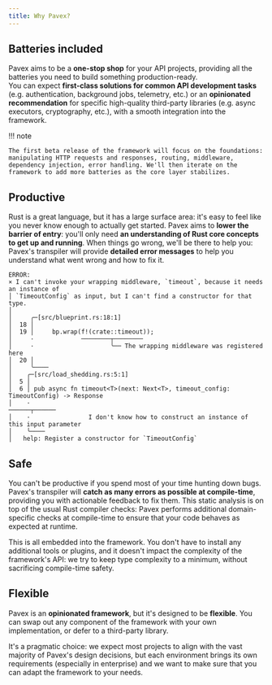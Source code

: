 ```yaml
---
title: Why Pavex?
---
```

## Batteries included

Pavex aims to be a **one-stop shop** for your API projects,
providing all the batteries you need to build something production-ready.  
You can expect **first-class solutions for common API development tasks** (e.g. authentication, background jobs, telemetry, etc.)
or an **opinionated recommendation** for specific high-quality third-party libraries (e.g. async executors, cryptography, etc.), with a smooth integration into the framework.

!!! note

    The first beta release of the framework will focus on the foundations: manipulating HTTP requests and responses, routing, middleware, dependency injection, error handling. We'll then iterate on the framework to add more batteries as the core layer stabilizes.

## Productive

Rust is a great language, but it has a large surface area: it's easy to feel like you never know enough to actually get started.
Pavex aims to **lower the barrier of entry**: you'll only need **an understanding of Rust core concepts to get up and running**.
When things go wrong, we'll be there to help you: Pavex's transpiler will provide **detailed error messages** to help you understand what went wrong and how to fix it.

```
ERROR:
× I can't invoke your wrapping middleware, `timeout`, because it needs an instance of
│ `TimeoutConfig` as input, but I can't find a constructor for that type.
│
│     ╭─[src/blueprint.rs:18:1]
│  18 │
│  19 │     bp.wrap(f!(crate::timeout));
│     ·             ────────┬────────
│     ·                     ╰── The wrapping middleware was registered here
│  20 │
│     ╰────
│    ╭─[src/load_shedding.rs:5:1]
│  5 │
│  6 │ pub async fn timeout<T>(next: Next<T>, timeout_config: TimeoutConfig) -> Response
│    ·                                                        ──────┬──────
│    ·                I don't know how to construct an instance of this input parameter
│    ╰────
│   help: Register a constructor for `TimeoutConfig`
```

## Safe

You can't be productive if you spend most of your time hunting down bugs.
Pavex's transpiler will **catch as many errors as possible at compile-time**, providing you with actionable feedback to fix them. This static analysis is on top of the usual Rust compiler checks: Pavex performs additional domain-specific checks at compile-time to ensure that your code behaves as expected at runtime.

This is all embedded into the framework. You don't have to install any additional tools or plugins, and it doesn't impact the complexity of the framework's API: we try to keep type complexity to a minimum, without sacrificing compile-time safety.

## Flexible

Pavex is an **opinionated framework**, but it's designed to be **flexible**.
You can swap out any component of the framework with your own implementation, or defer to a third-party library.

It's a pragmatic choice: we expect most projects to align with the vast majority of Pavex's design decisions, but each environment brings its own requirements (especially in enterprise) and we want to make sure that you can adapt the framework to your needs.

